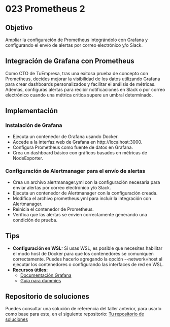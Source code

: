 # 023 Prometheus 2
## Objetivo
Ampliar la configuración de Prometheus integrándolo con Grafana y configurando el envío de alertas por correo electrónico y/o Slack.
## Integración de Grafana con Prometheus
Como CTO de TuEmpresa, tras una exitosa prueba de concepto con Prometheus, decides mejorar la visibilidad de los datos utilizando Grafana para crear dashboards personalizados y facilitar el análisis de métricas. Además, configuras alertas para recibir notificaciones en Slack o por correo electrónico cuando una métrica crítica supere un umbral determinado.
## Implementación
### Instalación de Grafana
- Ejecuta un contenedor de Grafana usando Docker.
- Accede a la interfaz web de Grafana en http://localhost:3000.
- Configura Prometheus como fuente de datos en Grafana.
- Crea un dashboard básico con gráficos basados en métricas de NodeExporter.
### Configuración de Alertmanager para el envío de alertas
- Crea un archivo alertmanager.yml con la configuración necesaria para enviar alertas por correo electrónico y/o Slack.
- Ejecuta un contenedor de Alertmanager con la configuración creada.
- Modifica el archivo prometheus.yml para incluir la integración con Alertmanager.
- Reinicia el contenedor de Prometheus.
- Verifica que las alertas se envíen correctamente generando una condición de prueba.
## Tips
- **Configuración en WSL:** Si usas WSL, es posible que necesites habilitar el modo host de Docker para que los contenedores se comuniquen correctamente. Puedes hacerlo agregando la opción --network=host al ejecutar los contenedores o configurando las interfaces de red en WSL.
- **Recursos útiles:**
  - [Documentación Grafana](https://grafana.com/docs/grafana/latest/fundamentals/)
  - [Guía para dummies](https://grafana.com/es/blog/2020/02/25/guia-paso-a-paso-para-configurar-prometheus-alertmanager-con-slack-pagerduty-y-gmail/)
## Repositorio de soluciones
Puedes consultar una solución de referencia del taller anterior, para usarlo como base para este, en el siguiente repositorio: [Tu repositorio de soluciones](https://github.com/DevOpsHispano/MicroHackatones)
